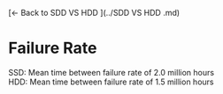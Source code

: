 [← Back to SDD VS HDD ](../SDD VS HDD .md)

# Failure Rate

SSD: Mean time between failure rate of 2.0 million hours	
HDD: Mean time between failure rate of 1.5 million hours